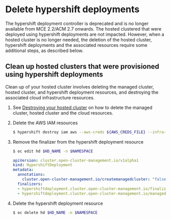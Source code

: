 # Delete hypershift deployments 

The hypershift deployment controller is deprecated and is no longer available from MCE 2.2/ACM 2.7 onwards. The hosted clustered that were deployed using hypershift deployments are not impacted. However, when a hosted cluster is no longer needed, the deletion of the hosted cluster, hypershift deployments and the associated resources require some additional steps, as described below. 

## Clean up hosted clusters that were provisioned using hypershift deployments

Clean up of your hosted cluster involves deleting the managed cluster, hosted cluster, and hypershift deployment resources, and destroying the associated cloud infrastructure resources.

1. See [Destroying your hosted cluster](https://github.com/stolostron/hypershift-addon-operator/blob/main/docs/provision_hosted_cluster_on_mce_local_cluster.md#destroying-your-hosted-cluster) on how to delete the managed cluster, hosted cluster and the cloud resources.

2. Delete the AWS IAM resources

    ```bash
    $ hypershift destroy iam aws --aws-creds ${AWS_CREDS_FILE} --infra-id $INFRA_ID
    ```

3. Remove the finalizer from the hypershift deployment resource

    ```bash
    $ oc edit hd $HD_NAME -n $NAMESPACE 
    ```

    ```yaml
    apiVersion: cluster.open-cluster-management.io/v1alpha1
    kind: HypershiftDeployment
    metadata:
      annotations:
        cluster.open-cluster-management.io/createmanagedcluster: "false"
      finalizers:
      - hypershiftdeployment.cluster.open-cluster-management.io/finalizer
      - hypershiftdeployment.cluster.open-cluster-management.io/managedcluster-cleanup
    ```

4. Delete the hypershift deployment resource

    ```bash
    $ oc delete hd $HD_NAME -n $NAMESPACE 
    ```